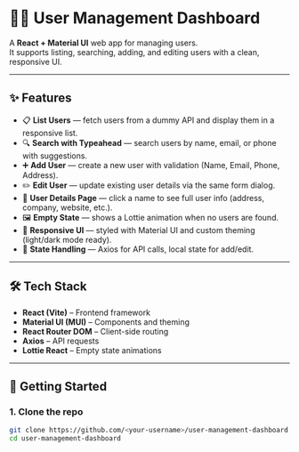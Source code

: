 # 🧑‍💻 User Management Dashboard

A **React + Material UI** web app for managing users.  
It supports listing, searching, adding, and editing users with a clean, responsive UI.

---

## ✨ Features
- 📋 **List Users** — fetch users from a dummy API and display them in a responsive list.  
- 🔍 **Search with Typeahead** — search users by name, email, or phone with suggestions.  
- ➕ **Add User** — create a new user with validation (Name, Email, Phone, Address).  
- ✏️ **Edit User** — update existing user details via the same form dialog.  
- 📂 **User Details Page** — click a name to see full user info (address, company, website, etc.).  
- 🖼️ **Empty State** — shows a Lottie animation when no users are found.  
- 🎨 **Responsive UI** — styled with Material UI and custom theming (light/dark mode ready).  
- 🔄 **State Handling** — Axios for API calls, local state for add/edit.

---

## 🛠️ Tech Stack
- **React (Vite)** – Frontend framework  
- **Material UI (MUI)** – Components and theming  
- **React Router DOM** – Client-side routing  
- **Axios** – API requests  
- **Lottie React** – Empty state animations  

---

## 🚀 Getting Started

### 1. Clone the repo
```bash
git clone https://github.com/<your-username>/user-management-dashboard.git
cd user-management-dashboard
```